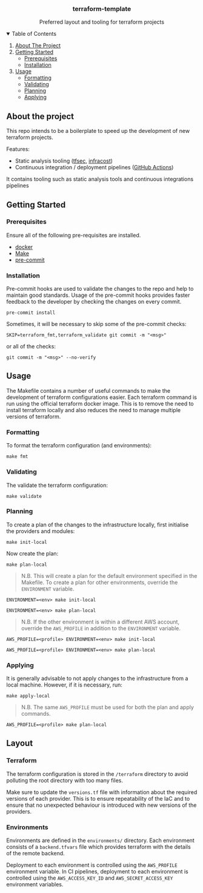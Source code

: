<div align="center">
  <br />
  <h3 align="center">terraform-template</h3>

  <p align="center">
    Preferred layout and tooling for terraform projects
    <br />
  </p>
</div>

<details open>
  <summary>Table of Contents</summary>
  <ol>
    <li>
      <a href="#about-the-project">About The Project</a>
    </li>
    <li>
      <a href="#getting-started">Getting Started</a>
      <ul>
        <li><a href="#prerequisites">Prerequisites</a></li>
        <li><a href="#installation">Installation</a></li>
      </ul>
    </li>
    <li>
      <a href="#usage">Usage</a>
      <ul>
        <li><a href="#formatting">Formatting</a></li>
        <li><a href="#validating">Validating</a></li>
        <li><a href="#planning">Planning</a></li>
        <li><a href="#applying">Applying</a></li>
      </ul>
    </li>
  </ol>
</details>

## About the project

This repo intends to be a boilerplate to speed up the development of new terraform projects. 

Features:
- Static analysis tooling ([tfsec](https://aquasecurity.github.io/tfsec/v1.21.0/), [infracost](https://www.infracost.io/))
- Continuous integration / deployment pipelines ([GitHub Actions](https://github.com/features/actions))

It contains tooling such as static analysis tools and continuous integrations pipelines 

## Getting Started

### Prerequisites

Ensure all of the following pre-requisites are installed.

- [docker](https://docs.docker.com/desktop/mac/install/)
- [Make](https://www.gnu.org/software/make/)
- [pre-commit](https://pre-commit.com/#install)

### Installation

Pre-commit hooks are used to validate the changes to the repo and help to maintain good standards. Usage of the pre-commit hooks provides faster feedback to the developer by checking the changes on every commit.

```shell
pre-commit install
```

Sometimes, it will be necessary to skip some of the pre-commit checks:

```shell
SKIP=terraform_fmt,terraform_validate git commit -m "<msg>"
```

or all of the checks:

```shell
git commit -m "<msg>" --no-verify
```

## Usage

The Makefile contains a number of useful commands to make the development of terraform configurations easier. Each terraform command is run using the official terraform docker image. This is to remove the need to install terraform locally and also reduces the need to manage multiple versions of terraform.

### Formatting

To format the terraform configuration (and environments):

```shell
make fmt
```

### Validating

The validate the terraform configuration:

```shell
make validate
```

### Planning

To create a plan of the changes to the infrastructure locally, first initialise the providers and modules:

```shell
make init-local
```

Now create the plan:

```shell
make plan-local
```

> N.B. This will create a plan for the default environment specified in the Makefile. To create a plan for other environments, override the `ENVIRONMENT` variable.

```shell
ENVIRONMENT=<env> make init-local
```

```shell
ENVIRONMENT=<env> make plan-local
```

> N.B. If the other environment is within a different AWS account, override the `AWS_PROFILE` in addition to the `ENVIRONMENT` variable.

```shell
AWS_PROFILE=<profile> ENVIRONMENT=<env> make init-local
```

```shell
AWS_PROFILE=<profile> ENVIRONMENT=<env> make plan-local
```

### Applying

It is generally advisable to not apply changes to the infrastructure from a local machine. However, if it is necessary, run:

```shell
make apply-local
```

> N.B. The same `AWS_PROFILE` must be used for both the plan and apply commands.

```shell
AWS_PROFILE=<profile> make plan-local
```

## Layout

### Terraform

The terraform configuration is stored in the `/terraform` directory to avoid polluting the root directory with too many files. 

Make sure to update the `versions.tf` file with information about the required versions of each provider. This is to ensure repeatability of the IaC and to ensure that no unexpected behaviour is introduced with new versions of the providers.

### Environments

Environments are defined in the `environments/` directory. Each environment consists of a `backend.tfvars` file which provides terraform with the details of the remote backend. 

Deployment to each environment is controlled using the `AWS_PROFILE` environment variable. In CI pipelines, deployment to each environment is controlled using the `AWS_ACCESS_KEY_ID` and `AWS_SECRET_ACCESS_KEY` environment variables.
